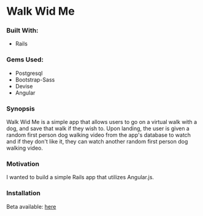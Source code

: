 # Walk Wid Me

### Built With:

- Rails


### Gems Used:

- Postgresql
- Bootstrap-Sass
- Devise
- Angular


### Synopsis

Walk Wid Me is a simple app that allows users to go on a virtual walk with a dog, and save that walk if they wish to. Upon landing, the user is given a random first person dog walking video from the app's database to watch and if they don't like it, they can watch another random first person dog walking video.


### Motivation

I wanted to build a simple Rails app that utilizes Angular.js.


### Installation

Beta available: [here](#)

